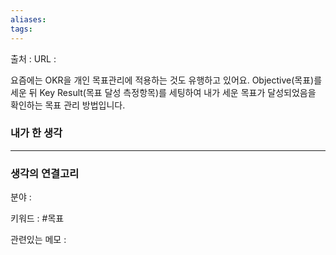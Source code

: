 ```yaml
---
aliases: 
tags:
---
```

출처 : 
URL : 

요즘에는 OKR을 개인 목표관리에 적용하는 것도 유행하고 있어요. Objective(목표)를 세운 뒤 Key Result(목표 달성 측정항목)를 세팅하여 내가 세운 목표가 달성되었음을 확인하는 목표 관리 방법입니다. 

### 내가 한 생각

---
### 생각의 연결고리
분야 : 

키워드 : #목표


관련있는 메모 : 
